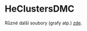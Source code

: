 # HeClustersDMC
Různé další soubory (grafy atp.) [zde](https://drive.google.com/drive/folders/1GCk214wVyhbHRdO6Afs1KrC-Fhj9AN-_?usp=sharing).
